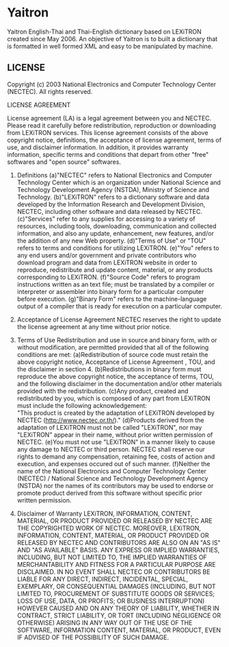 Yaitron
=======

Yaitron English-Thai and Thai-English dictionary based on LEXiTRON created since May 2006. An objective of Yaitron is to built a dictionary that is formatted in well formed XML and easy to be manipulated by machine.

LICENSE
-------

Copyright (c)  2003 National Electronics and Computer Technology Center (NECTEC).
 All rights reserved.

 LICENSE AGREEMENT

 License agreement (LA) is a legal agreement between you and NECTEC. 
 Please read it carefully before redistribution, reproduction or downloading 
 from LEXiTRON services. This license agreement consists of the above 
 copyright notice, definitions, the acceptance of license agreement, terms 
 of use, and disclaimer information. In addition, it provides warranty information,
 specific terms and conditions that depart from other "free" softwares and "open source" softwares.

 1. Definitions
 (a)"NECTEC" refers to National Electronics and Computer Technology 
 Center which is an organization under National Science and Technology
 Development Agency (NSTDA), Ministry of Science and Technology.
 (b)"LEXiTRON" refers to a dictionary software and data developed by 
 the Information Research and Development Division, NECTEC, including 
 other software and data released by NECTEC.
 (c)"Services" refer to any supplies for accessing to a variety of resources,
 including tools, downloading, communication and collected information, 
 and also any update, enhancement, new features, and/or the addition of
 any new Web property.
 (d)"Terms of Use" or "TOU" refers to terms and conditions for utilizing LEXiTRON.
 (e)"You" refers to any end users and/or government and private contributors 
 who download  program and data from LEXiTRON website in order to reproduce, 
 redistribute and update content, material, or any products corresponding to LEXiTRON.
 (f)"Source Code" refers to program instructions written as an text file; must be 
 translated by a compiler or interpreter or assembler into binary form for a particular 
 computer before execution.
 (g)"Binary Form" refers to the machine-language output of a compiler that is 
 ready for execution on a particular computer.

 2. Acceptance of License Agreement
 NECTEC reserves the right to update the license agreement at any time without prior notice.

 3. Terms of Use
 Redistribution and use in source and binary form, with or without modification, are 
 permitted provided that all of the following conditions are met:
 (a)Redistribution of source code must retain the above copyright notice, Acceptance
 of License Agreement , TOU, and the disclaimer in section 4.
 (b)Redistributions in binary form must reproduce the above copyright notice, the 
 acceptance of terms, TOU, and the following disclaimer in the documentation and/or 
 other materials provided with the redistribution.
 (c)Any product, created and redistributed by you, which is composed of any part from 
 LEXiTRON must include the following acknowledgement:  
 "This product is created by the adaptation of LEXiTRON developed by NECTEC (http://www.nectec.or.th/)." 
 (d)Products derived from the adaptation of LEXiTRON must not be called "LEXiTRON", 
 nor may "LEXiTRON" appear in their name, without prior written permission of NECTEC.
 (e)You must not use "LEXiTRON" in a manner likely to cause any damage to NECTEC 
 or third person. NECTEC shall reserve our rights to demand any compensation, retaining fee, 
 costs of action and execution, and expenses occured out of such manner.
 (f)Neither the name of the National Electronics and Computer Technology Center (NECTEC) / 
 National Science and Technology Development Agency (NSTDA) nor the names of its contributors 
 may be used to endorse or promote product derived from this software without specific prior written permission.

 4. Disclaimer of Warranty
 LEXiTRON, INFORMATION, CONTENT, MATERIAL, OR PRODUCT 
 PROVIDED OR RELEASED BY NECTEC ARE THE COPYRIGHTED WORK OF
 NECTEC. MOREOVER, LEXiTRON, INFORMATION, CONTENT, MATERIAL, 
 OR PRODUCT PROVIDED OR RELEASED BY NECTEC AND CONTRIBUTORS 
 ARE ALSO ON AN "AS IS" AND "AS AVAILABLE" BASIS. ANY EXPRESS OR 
 IMPLIED WARRANTIES, INCLUDING, BUT NOT LIMITED TO, THE IMPLIED 
 WARRANTIES OF MERCHANTABILITY AND FITNESS FOR A PARTICULAR 
 PURPOSE ARE DISCLAIMED. IN NO EVENT SHALL NECTEC OR CONTRIBUTORS 
 BE LIABLE FOR ANY DIRECT, INDIRECT, INCIDENTAL, SPECIAL, EXEMPLARY, 
 OR CONSEQUENTIAL DAMAGES (INCLUDING, BUT NOT LIMITED TO, PROCUREMENT 
 OF SUBSTITUTE GOODS OR SERVICES; LOSS OF USE, DATA, OR PROFITS; OR 
 BUSINESS INTERRUPTION) HOWEVER CAUSED AND ON ANY THEORY OF LIABILITY,
 WHETHER IN CONTRACT, STRICT LIABILITY, OR TORT (INCLUDING NEGLIGENCE OR 
 OTHERWISE) ARISING IN ANY WAY OUT OF THE USE OF THE SOFTWARE, 
 INFORMATION CONTENT, MATERIAL, OR PRODUCT, EVEN IF ADVISED OF 
 THE POSSIBILITY OF SUCH DAMAGE.
